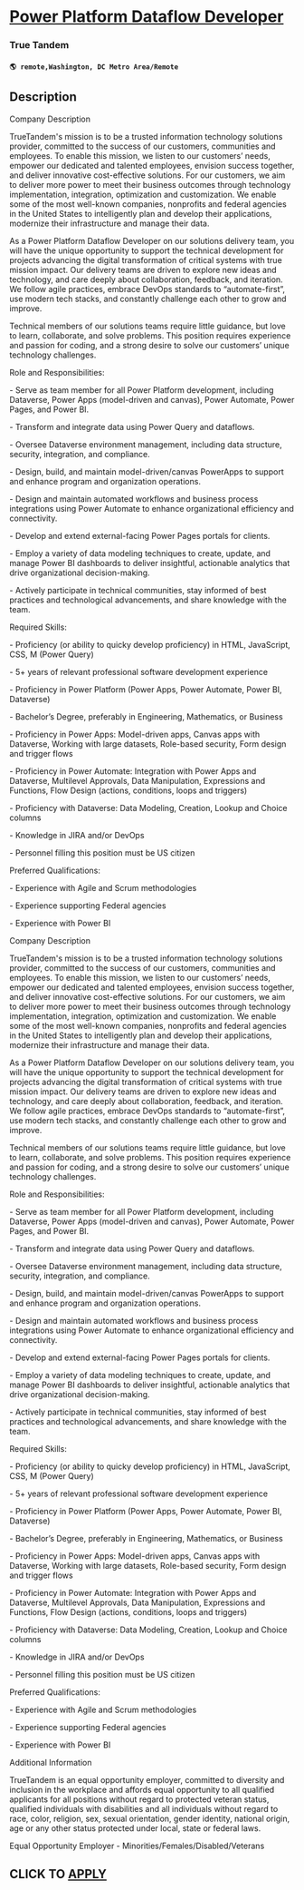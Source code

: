 # [Power Platform Dataflow Developer](https://www.remotewlb.com/apply/power-platform-dataflow-developer)  
### True Tandem  
#### `🌎 remote,Washington, DC Metro Area/Remote`  

## Description

Company Description

TrueTandem's mission is to be a trusted information technology solutions provider, committed to the success of our customers, communities and employees. To enable this mission, we listen to our customers’ needs, empower our dedicated and talented employees, envision success together, and deliver innovative cost-effective solutions. For our customers, we aim to deliver more power to meet their business outcomes through technology implementation, integration, optimization and customization. We enable some of the most well-known companies, nonprofits and federal agencies in the United States to intelligently plan and develop their applications, modernize their infrastructure and manage their data.

  

As a Power Platform Dataflow Developer on our solutions delivery team, you will have the unique opportunity to support the technical development for projects advancing the digital transformation of critical systems with true mission impact. Our delivery teams are driven to explore new ideas and technology, and care deeply about collaboration, feedback, and iteration. We follow agile practices, embrace DevOps standards to “automate-first”, use modern tech stacks, and constantly challenge each other to grow and improve.

Technical members of our solutions teams require little guidance, but love to learn, collaborate, and solve problems. This position requires experience and passion for coding, and a strong desire to solve our customers’ unique technology challenges.

  

Role and Responsibilities:

\- Serve as team member for all Power Platform development, including Dataverse, Power Apps (model-driven and canvas), Power Automate, Power Pages, and Power BI.

\- Transform and integrate data using Power Query and dataflows.

\- Oversee Dataverse environment management, including data structure, security, integration, and compliance.

\- Design, build, and maintain model-driven/canvas PowerApps to support and enhance program and organization operations.

\- Design and maintain automated workflows and business process integrations using Power Automate to enhance organizational efficiency and connectivity.

\- Develop and extend external-facing Power Pages portals for clients.

\- Employ a variety of data modeling techniques to create, update, and manage Power BI dashboards to deliver insightful, actionable analytics that drive organizational decision-making.

\- Actively participate in technical communities, stay informed of best practices and technological advancements, and share knowledge with the team.

  

Required Skills:

\- Proficiency (or ability to quicky develop proficiency) in HTML, JavaScript, CSS, M (Power Query)

\- 5+ years of relevant professional software development experience

\- Proficiency in Power Platform (Power Apps, Power Automate, Power BI, Dataverse)

\- Bachelor’s Degree, preferably in Engineering, Mathematics, or Business

\- Proficiency in Power Apps: Model-driven apps, Canvas apps with Dataverse, Working with large datasets, Role-based security, Form design and trigger flows

\- Proficiency in Power Automate: Integration with Power Apps and Dataverse, Multilevel Approvals, Data Manipulation, Expressions and Functions, Flow Design (actions, conditions, loops and triggers)

\- Proficiency with Dataverse: Data Modeling, Creation, Lookup and Choice columns

\- Knowledge in JIRA and/or DevOps

\- Personnel filling this position must be US citizen

  

Preferred Qualifications:

\- Experience with Agile and Scrum methodologies

\- Experience supporting Federal agencies

\- Experience with Power BI

  

Company Description

TrueTandem's mission is to be a trusted information technology solutions provider, committed to the success of our customers, communities and employees. To enable this mission, we listen to our customers’ needs, empower our dedicated and talented employees, envision success together, and deliver innovative cost-effective solutions. For our customers, we aim to deliver more power to meet their business outcomes through technology implementation, integration, optimization and customization. We enable some of the most well-known companies, nonprofits and federal agencies in the United States to intelligently plan and develop their applications, modernize their infrastructure and manage their data.

  

As a Power Platform Dataflow Developer on our solutions delivery team, you will have the unique opportunity to support the technical development for projects advancing the digital transformation of critical systems with true mission impact. Our delivery teams are driven to explore new ideas and technology, and care deeply about collaboration, feedback, and iteration. We follow agile practices, embrace DevOps standards to “automate-first”, use modern tech stacks, and constantly challenge each other to grow and improve.

Technical members of our solutions teams require little guidance, but love to learn, collaborate, and solve problems. This position requires experience and passion for coding, and a strong desire to solve our customers’ unique technology challenges.

  

Role and Responsibilities:

\- Serve as team member for all Power Platform development, including Dataverse, Power Apps (model-driven and canvas), Power Automate, Power Pages, and Power BI.

\- Transform and integrate data using Power Query and dataflows.

\- Oversee Dataverse environment management, including data structure, security, integration, and compliance.

\- Design, build, and maintain model-driven/canvas PowerApps to support and enhance program and organization operations.

\- Design and maintain automated workflows and business process integrations using Power Automate to enhance organizational efficiency and connectivity.

\- Develop and extend external-facing Power Pages portals for clients.

\- Employ a variety of data modeling techniques to create, update, and manage Power BI dashboards to deliver insightful, actionable analytics that drive organizational decision-making.

\- Actively participate in technical communities, stay informed of best practices and technological advancements, and share knowledge with the team.

  

Required Skills:

\- Proficiency (or ability to quicky develop proficiency) in HTML, JavaScript, CSS, M (Power Query)

\- 5+ years of relevant professional software development experience

\- Proficiency in Power Platform (Power Apps, Power Automate, Power BI, Dataverse)

\- Bachelor’s Degree, preferably in Engineering, Mathematics, or Business

\- Proficiency in Power Apps: Model-driven apps, Canvas apps with Dataverse, Working with large datasets, Role-based security, Form design and trigger flows

\- Proficiency in Power Automate: Integration with Power Apps and Dataverse, Multilevel Approvals, Data Manipulation, Expressions and Functions, Flow Design (actions, conditions, loops and triggers)

\- Proficiency with Dataverse: Data Modeling, Creation, Lookup and Choice columns

\- Knowledge in JIRA and/or DevOps

\- Personnel filling this position must be US citizen

  

Preferred Qualifications:

\- Experience with Agile and Scrum methodologies

\- Experience supporting Federal agencies

\- Experience with Power BI

  

Additional Information

TrueTandem is an equal opportunity employer, committed to diversity and inclusion in the workplace and affords equal opportunity to all qualified applicants for all positions without regard to protected veteran status, qualified individuals with disabilities and all individuals without regard to race, color, religion, sex, sexual orientation, gender identity, national origin, age or any other status protected under local, state or federal laws.

  

Equal Opportunity Employer - Minorities/Females/Disabled/Veterans

  
## CLICK TO [APPLY](https://www.remotewlb.com/apply/power-platform-dataflow-developer)

